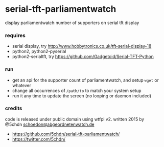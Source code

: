 # serial-tft-parliamentwatch

display parliamentwatch number of supporters on serial tft display

### requires

 * serial display, try http://www.hobbytronics.co.uk/tft-serial-display-18
 * python2, python2-pyserial
 * python2-serialtft, try https://github.com/Gadgetoid/Serial-TFT-Python

### run

 * get an api for the supporter count of parliamentwatch, and setup `wget` or whatever
 * change all occurrences of `/path/to` to match your system setup
 * run it any time to update the screen (no looping or daemon included)
 
### credits

code is released under public domain using wtfpl v2.
written 2015 by @5chdn <schoedon@abgeordnetenwatch.de>

* https://github.com/5chdn/serial-tft-parliamentwatch/
* https://twitter.com/5chdn/

